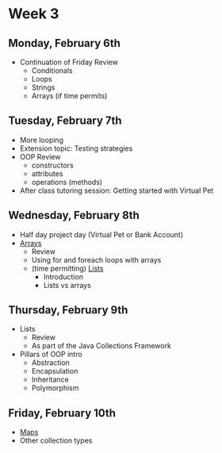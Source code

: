 # Week 3

## Monday, February 6th

 - Continuation of Friday Review
   - Conditionals
   - Loops
   - Strings
   - Arrays (if time permits)

## Tuesday, February 7th

- More looping
- Extension topic: Testing strategies
- OOP Review
    - constructors
    - attributes
    - operations (methods)
- After class tutoring session: Getting started with Virtual Pet

## Wednesday, February 8th

- Half day project day (Virtual Pet or Bank Account)
- [Arrays](https://docs.oracle.com/javase/tutorial/java/nutsandbolts/arrays.html)
    - Review
    - Using for and foreach loops with arrays
    - (time permitting) [Lists](https://docs.oracle.com/javase/tutorial/collections/interfaces/list.html)
        - Introduction
        - Lists vs arrays
        
## Thursday, February 9th

- Lists
    - Review
    - As part of the Java Collections Framework
- Pillars of OOP intro
    - Abstraction
    - Encapsulation
    - Inheritance
    - Polymorphism

## Friday, February 10th
 - [Maps](https://docs.oracle.com/javase/tutorial/collections/interfaces/map.html)
 - Other collection types



